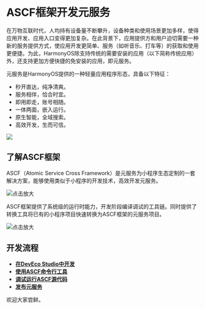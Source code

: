 # ASCF框架开发元服务

在万物互联时代，人均持有设备量不断攀升，设备种类和使用场景更加多样，使得应用开发、应用入口变得更加复杂。在此背景下，应用提供方和用户迫切需要一种新的服务提供方式，使应用开发更简单、服务（如听音乐、打车等）的获取和使用更便捷。为此，HarmonyOS除支持传统的需要安装的应用（以下简称传统应用）外，还支持更加方便快捷的免安装的应用，即元服务。

元服务是HarmonyOS提供的一种轻量应用程序形态，具备以下特征：

- 秒开直达，纯净清爽。
- 服务相伴，恰合时宜。
- 即用即走，账号相随。
- 一体两面，嵌入运行。
- 原生智能，全域搜索。
- 高效开发，生而可信。

![](https://luckly007.oss-cn-beijing.aliyuncs.com/nutpi/391733839426_.pic_hd-20241219213846580.jpg)



## 了解ASCF框架

ASCF（Atomic Service Cross Framework）是元服务为小程序生态定制的一套解决方案，能够使用类似于小程序的开发技术，高效开发元服务。

![点击放大](https://luckly007.oss-cn-beijing.aliyuncs.com/uPic/0000000000011111111.20241121165001.59910581831686928877576940228545:50001231000000:2800:C47BDF90CA8582090647548BB0DA423D848AAA4B23DA8E5FA44B7330251B90EF.png)

ASCF框架提供了系统级的运行时能力，开发阶段编译调试的工具链。同时提供了转换工具将已有的小程序项目快速转换为ASCF框架的元服务项目。

![点击放大](https://luckly007.oss-cn-beijing.aliyuncs.com/uPic/0000000000011111111.20241121165001.40285477060427622384230375034953:50001231000000:2800:949C4B4FB8D08A3E7482229BC6262BE57222EBD59A8B770E0A0E3700E6B6FDD8.png)

## 开发流程

- **[在DevEco Studio中开发](https://developer.huawei.com/consumer/cn/doc/atomic-ascf-V5/use-ide-V5)**
- **[使用ASCF命令行工具](https://developer.huawei.com/consumer/cn/doc/atomic-ascf-V5/run-ascf-cli-V5)**
- **[调试运行ASCF源代码](https://developer.huawei.com/consumer/cn/doc/atomic-ascf-V5/debug-ascf-code-V5)**
- **[发布元服务](https://developer.huawei.com/consumer/cn/doc/atomic-ascf-V5/release-atomic-service-V5)**

欢迎大家尝鲜。